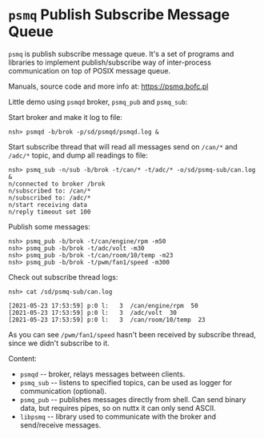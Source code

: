`psmq` Publish Subscribe Message Queue
======================================

`psmq` is publish subscribe message queue. It\'s a set of programs and
libraries to implement publish/subscribe way of inter-process
communication on top of POSIX message queue.

Manuals, source code and more info at: <https://psmq.bofc.pl>

Little demo using `psmqd` broker, `psmq_pub` and `psmq_sub`:

Start broker and make it log to file:

    nsh> psmqd -b/brok -p/sd/psmqd/psmqd.log &

Start subscribe thread that will read all messages send on `/can/*` and
`/adc/*` topic, and dump all readings to file:

    nsh> psmq_sub -n/sub -b/brok -t/can/* -t/adc/* -o/sd/psmq-sub/can.log &
    n/connected to broker /brok
    n/subscribed to: /can/*
    n/subscribed to: /adc/*
    n/start receiving data
    n/reply timeout set 100

Publish some messages:

    nsh> psmq_pub -b/brok -t/can/engine/rpm -m50
    nsh> psmq_pub -b/brok -t/adc/volt -m30
    nsh> psmq_pub -b/brok -t/can/room/10/temp -m23
    nsh> psmq_pub -b/brok -t/pwm/fan1/speed -m300

Check out subscribe thread logs:

    nsh> cat /sd/psmq-sub/can.log

    [2021-05-23 17:53:59] p:0 l:   3  /can/engine/rpm  50
    [2021-05-23 17:53:59] p:0 l:   3  /adc/volt  30
    [2021-05-23 17:53:59] p:0 l:   3  /can/room/10/temp  23

As you can see `/pwm/fan1/speed` hasn\'t been received by subscribe
thread, since we didn\'t subscribe to it.

Content:

-   `psmqd` -- broker, relays messages between clients.
-   `psmq_sub` -- listens to specified topics, can be used as logger for
    communication (optional).
-   `psmq_pub` -- publishes messages directly from shell. Can send
    binary data, but requires pipes, so on nuttx it can only send ASCII.
-   `libpsmq` -- library used to communicate with the broker and
    send/receive messages.
